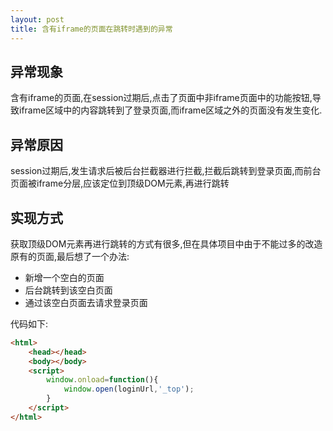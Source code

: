 ```yaml
---
layout: post
title: 含有iframe的页面在跳转时遇到的异常
---
```



## 异常现象

含有iframe的页面,在session过期后,点击了页面中非iframe页面中的功能按钮,导致iframe区域中的内容跳转到了登录页面,而iframe区域之外的页面没有发生变化.

## 异常原因

 session过期后,发生请求后被后台拦截器进行拦截,拦截后跳转到登录页面,而前台页面被iframe分层,应该定位到顶级DOM元素,再进行跳转
 
 ## 实现方式
 
 获取顶级DOM元素再进行跳转的方式有很多,但在具体项目中由于不能过多的改造原有的页面,最后想了一个办法:
 
 - 新增一个空白的页面
 - 后台跳转到该空白页面
 - 通过该空白页面去请求登录页面

代码如下:

```html
<html>
	<head></head>
	<body></body>
	<script>
		window.onload=function(){
			window.open(loginUrl,'_top');
		}
	</script>
</html>
```
